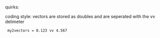 quirks:

coding style:
vectors are stored as doubles and are seperated with the vv delimeter
```
 my2vectors = 0.123 vv 4.567
```
